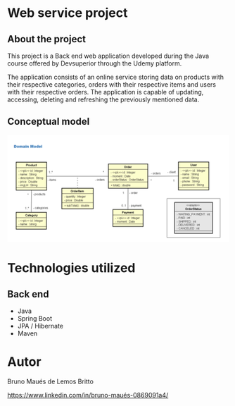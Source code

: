 # Web service project


## About the project

This project is a Back end web application developed during the Java course offered by Devsuperior through the Udemy platform. 

The application consists of an online service storing data on products with their respective categories, orders with their respective items and users with their respective orders. The application is capable of updating, accessing, deleting and refreshing the previously mentioned data.

## Conceptual model
![Modelo Conceitual](https://github.com/BrunoMauesBritto/Assets/blob/main/Modelo.png)

# Technologies utilized
## Back end
- Java
- Spring Boot
- JPA / Hibernate
- Maven


# Autor

Bruno Maués de Lemos Britto

https://www.linkedin.com/in/bruno-maués-0869091a4/

